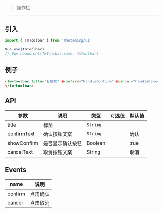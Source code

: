 > 操作栏

-------------

## 引入

```javascript
import { TmToolbar } from '@huteming/ui'

Vue.use(TmToolbar)
// Vue.component(TmToolbar.name, TmToolbar)
```

## 例子

```html
<tm-toolbar title="标题栏" @confirm="handleConfirm" @cancel="handleCancel">
</tm-toolbar>
```

## API

| 参数 | 说明 | 类型 | 可选值 | 默认值 |
|------|-------|---------|-------|--------|
| title | 标题 | `String` | | |
| confirmText | 确认按钮文案 | `String` | | 确认 |
| showConfirm | 是否显示确认按钮 | Boolean | | true |
| cancelText | 取消按钮文案 | String | | 取消 |

## Events

| name | 说明 |
|------|-------|
| confirm | 点击确认 |
| cancel | 点击取消 |

